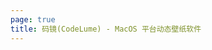 ```yaml
---
page: true
title: 码镜(CodeLume) - MacOS 平台动态壁纸软件
---
```


<script setup>
import Home from '@theme/components/Home.vue'
</script>

<Home />
